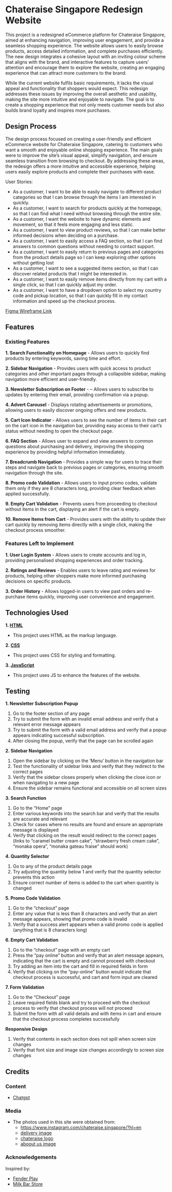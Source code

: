 # Chateraise Singapore Redesign Website

This project is a redesigned eCommerce platform for Chateraise Singapore, aimed at enhancing navigation, improving user engagement, and provide a seamless shopping experience. The website allows users to easily browse products, access detailed information, and complete purchases efficiently. The new design integrates a cohesive layout with an inviting colour scheme that aligns with the brand, and interactive features to capture users’ attention and encourage them to explore the website, creating an engaging experience that can attract more customers to the brand.

While the current website fulfils basic requirements, it lacks the visual appeal and functionality that shoppers would expect. This redesign addresses these issues by improving the overall aesthetic and usability, making the site more intuitive and enjoyable to navigate. The goal is to create a shopping experience that not only meets customer needs but also builds brand loyalty and inspires more purchases.

## Design Process
 
The design process focused on creating a user-friendly and efficient eCommerce website for Chateraise Singapore, catering to customers who want a smooth and enjoyable online shopping experience. The main goals were to improve the site’s visual appeal, simplify navigation, and ensure seamless transition from browsing to checkout. By addressing these areas, the redesign offers a more intuitive and accessible experience, helping users easily explore products and complete their purchases with ease.

User Stories:
- As a customer, I want to be able to easily navigate to different product categories so that I can browse through the items I am interested in quickly.
- As a customer, I want to search for products quickly at the homepage, so that I can find what I need without browsing through the entire site.
- As a customer, I want the website to have dynamic elements and movement, so that it feels more engaging and less static.
- As a customer, I want to view product reviews, so that I can make better informed decisions when deciding on a purchase.
- As a customer, I want to easily access a FAQ section, so that I can find answers to common questions without needing to contact support.
- As a customer, I want to easily return to previous pages and categories from the product details page so I can keep exploring other options without getting lost
- As a customer, I want to see a suggested items section, so that I can discover related products that I might be interested in.
- As a customer, I want to easily remove items directly from my cart with a single click, so that I can quickly adjust my order.
- As a customer, I want to have a dropdown option to select my country code and pickup location, so that I can quickly fill in my contact information and speed up the checkout process.


[Figma Wireframe Link](https://www.figma.com/design/sEO7FBOBMubuo1wOFewrPg/FED_S10268407E_Serene_Assg1_wireframe?node-id=0-1&t=p5PAQC2OpNhISN59-1) 

## Features
### Existing Features
**1. Search Functionality on Homepage** - Allows users to quickly find products by entering keywords, saving time and effort.

**2. Sidebar Navigation** - Provides users with quick access to product categories and other important pages through a collapsible sidebar, making navigation more efficient and user-friendly.

**3. Newsletter Subscription on Footer** - – Allows users to subscribe to updates by entering their email, providing confirmation via a popup.

**4. Advert Carousel** - Displays rotating advertisements or promotions, allowing users to easily discover ongoing offers and new products.

**5. Cart Icon Indicator** - Allows users to see the number of items in their cart on the cart icon in the navigation bar, providing easy access to their cart’s status without needing to open the checkout page.

**6. FAQ Section** - Allows user to expand and view answers to common questions about purchasing and delivery, improving the shopping experience by providing helpful information immediately.

**7. Breadcrumb Navigation** - Provides a simple way for users to trace their steps and navigate back to previous pages or categories, ensuring smooth navigation through the site.

**8. Promo code Validation** - Allows users to input promo codes, validate them only if they are 8 characters long, providing clear feedback when applied successfully.

**9. Empty Cart Validation** - Prevents users from proceeding to checkout without items in the cart, displaying an alert if the cart is empty.

**10. Remove Items from Cart** - Provides users with the ability to update their cart quickly by removing items directly with a single click, making the checkout process smoother.

### Features Left to Implement
**1. User Login System** - Allows users to create accounts and log in, providing personalised shopping experiences and order tracking.

**2. Ratings and Reviews** - Enables users to leave rating and reviews for products, helping other shoppers make more informed purchasing decisions on specific products.

**3. Order History** - Allows logged-in users to view past orders and re-purchase items quickly, improving user convenience and engagement.

## Technologies Used
**1. [HTML](https://developer.mozilla.org/en-US/docs/Web/HTML)**
   - This project uses HTML as the markup language.

**2. [CSS](https://developer.mozilla.org/en-US/docs/Web/CSS)**
   - This project uses CSS for styling and formatting.

**3. [JavaScript](https://developer.mozilla.org/en-US/docs/Web/JavaScript)**
   - This project uses JS to enhance the features of the website.

## Testing
**1. Newsletter Subscription Popup**
1. Go to the footer section of any page
2. Try to submit the form with an invalid email address and verify that a relevant error message appears
3. Try to submit the form with a valid email address and verify that a popup appears indicating successful subscription.
4. After closing the popup, verify that the page can be scrolled again

**2. Sidebar Navigation**
1. Open the sidebar by clicking on the ‘Menu’ button in the navigation bar
2. Test the functionality of sidebar links and verify that they redirect to the correct pages
3. Verify that the sidebar closes properly when clicking the close icon or when navigating to a new page
4. Ensure the sidebar remains functional and accessible on all screen sizes

**3. Search Function**
1. Go to the “Home” page 
2. Enter various keywords into the search bar and verify that the results are accurate and relevant
3. Check for cases where no results are found and ensure an appropriate message is displayed
4. Verify that clicking on the result would redirect to the correct pages (links to “caramel butter cream cake”, “strawberry fresh cream cake”, “monaka opera”, “monaka gateau fraise” should work)

**4. Quantity Selector**
1. Go to any of the product details page
2. Try adjusting the quantity below 1 and verify that the quantity selector prevents this action
3. Ensure correct number of items is added to the cart when quantity is changed

**5. Promo Code Validation**
1. Go to the “checkout” page
2. Enter any value that is less than 8 characters and verify that an alert message appears, showing that promo code is invalid
3. Verify that a success alert appears when a valid promo code is applied (anything that is 8 characters long)

**6. Empty Cart Validation**
1. Go to the “checkout” page with an empty cart
2. Press the “pay online” button and verify that an alert message appears, indicating that the cart is empty and cannot proceed with checkout
3. Try adding an item into the cart and fill in required fields in form
4. Verify that clicking on the “pay-online” button would indicate that checkout process is successful, and cart and form input are cleared

**7. Form Validation**
1. Go to the “Checkout” page
2. Leave required fields blank and try to proceed with the checkout process to verify that checkout process will not proceed
3. Submit the form with all valid details and with items in cart and ensure that the checkout process completes successfully

**Responsive Design**
1. Verify that contents in each section does not spill when screen size changes
2. Verify that font size and image size changes accordingly to screen size changes

## Credits

### Content
- [Chatgpt](https://chatgpt.com/)

### Media
- The photos used in this site were obtained from:
    - https://www.instagram.com/chateraise.singapore/?hl=en
    - [delivery image](https://wearesolomon.com/wp-content/uploads/2019/03/If-your-food-delivery-man-handed-you-the-real-menu-of-their-everyday-lives-the-story-of-Mohammed-1-1.jpg)
    - [chateraise logo](https://play-lh.googleusercontent.com/A0lglNlcPRoq_WY6z1BKt2-t4yfQo9YMbEjRXaiT2_6-Fl-jq1SD_FlxGH_AJF4x7p_X)
    - [aboout us image](https://sethlui.com/wp-content/uploads/2017/05/chateraise-singapore-tpy-19-800x533.jpg)

### Acknowledgements
Inspired by:
- [Fender Play](https://www.fender.com/play)
- [Milk Bar Store](https://milkbarstore.com/)